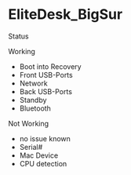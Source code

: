 # EliteDesk_BigSur

Status

Working
- Boot into Recovery
- Front USB-Ports
- Network
- Back USB-Ports
- Standby
- Bluetooth

Not Working
- no issue known
- Serial#
- Mac Device
- CPU detection
